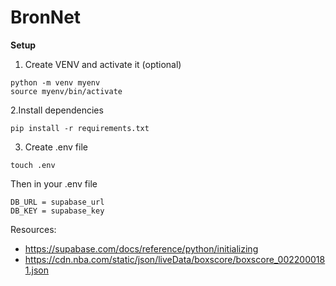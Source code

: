 # BronNet

**Setup**

1. Create VENV and activate it (optional) 

```
python -m venv myenv    
source myenv/bin/activate
```

2.Install dependencies
```
pip install -r requirements.txt
```
3. Create .env file

```
touch .env
```
Then in your .env file

```
DB_URL = supabase_url
DB_KEY = supabase_key
```

Resources:
- https://supabase.com/docs/reference/python/initializing
- https://cdn.nba.com/static/json/liveData/boxscore/boxscore_0022000181.json

